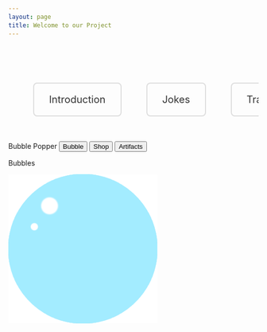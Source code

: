 ```yaml
---
layout: page
title: Welcome to our Project
---
```


<style>
/* Center the title */
h1 {
  text-align: center;
  margin-top: 20px;
}

/* Center the table and add spacing between the links */
.navigation-container {
  text-align: center;
  margin-top: 40px;
}

.navigation-table {
  width: auto;
  margin: 0 auto;
  border-collapse: separate;
  border-spacing: 50px; /* Adds space between the columns */
}

.navigation-table td {
  padding: 10px;
  border: 2px solid #ddd; /* Keeps the border around the links */
  border-radius: 8px;
  transition: background-color 0.3s ease;
}

/* Add styling for the links */
.nav-link {
  font-size: 20px;
  color: #333;
  text-decoration: none;
  padding: 10px 20px;
  display: block;
  transition: color 0.3s ease, background-color 0.3s ease;
}

/* Hover effect for the links */
.nav-link:hover {
  color: #007bff;
  background-color: #f0f0f0;
}
</style>

<div class="navigation-container">
  <table class="navigation-table">
    <tr>
      <td><a class="nav-link" href="{{ site.baseurl }}/intro">Introduction</a></td>
      <td><a class="nav-link" href="{{ site.baseurl }}/jokes">Jokes</a></td>
      <td><a class="nav-link" href="{{ site.baseurl }}/tracking">Tracking</a></td>
    </tr>
  </table>
</div>











<html>
<link rel="stylesheet" href="bubble-game-style.css">
<nav class = "tabList">
<head>Bubble Popper</head>
<button onclick = "showTab1()">Bubble</button>
<button onclick = "showTab2()">Shop</button>
<button onclick = "showTab3()">Artifacts</button>
<p id = "bubbleDisplay">Bubbles</p>
</nav>
<body id = "body">
<div class = "tab1" id = "tab1">
<img src = "images/bubble.png" id = "Bubble" class = "BubbleImage" draggable="false">
</div>
<div class = "tab2" id = "tab2" style = "display:none">
<div class = "upgrade1">
    <button id = "upgrade1" onclick = "upgrade1()">Increased Bubble Production</button>
    <p class = "costDisplay" id = "bubbleCost">100 Bubbles</p>
    <br>
    <button id = "upgrade2" onclick = "upgrade2()">Bubble Blower</button>
    <p class = "costDisplay" id = "bubbleCost2">1000 Bubbles</p>
</div>
</div>
<div class="tab3" id="tab3" style="display:none">
    <button id = "artifact1" onclick = "artifact1()" title = "All Bubbles have 2x value">Golden Bubbles</button>
    <p class = "costDisplay" id = "bubbleCost">100,000 Bubbles</p>
    
</div>
</div>
</body>
</html>
<script>

// Data Saving

function saveGameData() {
    const gameData = {
        bubbleCount: bubbleCount,
        bubbleIncrement: bubbleIncrement,
        cost_1: cost_1,
        count_1: count_1,
        autoBubbleAmount: autoBubbleAmount,
        cost_2: cost_2,
        count_2: count_2,
        owned_artifact1: owned_artifact1,
    }
    localStorage.setItem('bubbleGameData', JSON.stringify(gameData))
}

// Load game data from localStorage
function loadGameData() {
    const savedData = localStorage.getItem('bubbleGameData')
    if (savedData) {
        const gameData = JSON.parse(savedData)
        bubbleCount = gameData.bubbleCount
        bubbleIncrement = gameData.bubbleIncrement
        cost_1 = gameData.cost_1
        count_1 = gameData.count_1
        autoBubbleAmount = gameData.autoBubbleAmount,
        cost_2 = gameData.cost_2,
        count_2 = gameData.count_2
        owned_artifact1 = gameData.owned_artifact1
        updateUpgrade1()
        updateUpgrade2()
        updateBubbleCount()
        if (owned_artifact1) {
            document.getElementById("artifact1").innerHTML = "Golden Bubbles 1x"
        }
    }
}

// Save data before the page is closed or reloaded
window.addEventListener("beforeunload", (event) => {
    saveGameData()
})

window.addEventListener("load", (event) => {
    loadGameData()
    updateBubbleCount()
})
// Bubble Tab
bubbleCount = 10000
bubbleIncrement = 1
bubbleList = []
Bubble.addEventListener("click", (event) => {
    var i = Math.floor(Math.random()*5) + 1
    pop = new Audio('sound/pop'+ i + ".mp3")
    pop.play()
    showParticle()
    clickBubbles()
    updateBubbleCount()
})  

function showParticle() {
    var img = document.createElement("img");
    img.src = "images/bubble.png";
    img.style.width = "20px";
    img.style.height = "20px";

    img.style.position = "absolute";
    img.randHeight = Math.floor(Math.random()*window.innerHeight+100)
    img.style.top = img.randHeight + "px"
    img.style.left = Math.floor(Math.random()*window.innerWidth-100) + "px"

    document.body.appendChild(img)

    bubbleList.push(img)
}

function bubbleRise() {
    for (let i = bubbleList.length - 1; i >= 0; i--) {
        element = bubbleList[i];
        if (element.randHeight > 0) {
            element.randHeight -= 12;
            element.style.top = element.randHeight + "px";
        } else {
            element.remove();
            bubbleList.splice(i, 1);
        }
    }
}

setInterval(bubbleRise, 16)

function clickBubbles() {
    if (owned_artifact1) {
        bubbleCount = bubbleCount + 2*bubbleIncrement
    }
    
    else {
        bubbleCount = bubbleCount + bubbleIncrement
    }
}
function updateBubbleCount() {
    document.getElementById("bubbleDisplay").innerHTML = comma(bubbleCount) + " Bubbles"
}

function comma(i) {
    return Number(i).toLocaleString()
}

// Tab Functions

function showTab1() {
    document.getElementById("bubbleDisplay").style.top = "20%"
    document.getElementById("bubbleDisplay").style.left = "50%"
    document.getElementById("tab3").style.display = "none"
    document.getElementById("tab2").style.display = "none"
    document.getElementById("tab1").style.display = "block"
}

function showTab2() {
    document.getElementById("bubbleDisplay").style.top = "6%"
    document.getElementById("bubbleDisplay").style.left = "6%"
    document.getElementById("tab3").style.display = "none"
    document.getElementById("tab2").style.display = "block"
    document.getElementById("tab1").style.display = "none"
}

function showTab3() {
    document.getElementById("bubbleDisplay").style.top = "6%"
    document.getElementById("bubbleDisplay").style.left = "6%"
    document.getElementById("tab3").style.display = "block"
    document.getElementById("tab2").style.display = "none"
    document.getElementById("tab1").style.display = "none"
}

autoBubbleAmount = 0
function autoBubbles() {
    if (owned_artifact1) {
        bubbleCount += 2*autoBubbleAmount
    }
    else {
        bubbleCount += autoBubbleAmount
    }
    updateBubbleCount()
}

setInterval(autoBubbles, 1000)


// Shop Tab

base_1 = 100
cost_1 = 100
count_1 = 0
function updateUpgrade1() {
        document.getElementById("upgrade1").innerHTML = "Increased Bubble Production +" + comma((count_1+1))     
        document.getElementById("bubbleCost").innerHTML = comma(cost_1) + " Bubbles"
}

function upgrade1() {
    if (bubbleCount > cost_1) {
        count_1++
        console.log(count_1)
        bubbleIncrement++
        bubbleCount -= cost_1
        cost_1 = Math.floor(base_1*(1+count_1)**1.1)
        updateUpgrade1()
        updateBubbleCount()
        showParticle()
    }
}

base_2 = 1000
cost_2 = 1000
count_2 = 0

function updateUpgrade2() {
        document.getElementById("upgrade2").innerHTML = "Bubble Blower +" + comma(count_2)
        document.getElementById("bubbleCost2").innerHTML = comma(cost_2) + " Bubbles"
}
function upgrade2() {
    if (bubbleCount > cost_2) {
        count_2++
        autoBubbleAmount++
        bubbleCount -= cost_2
        cost_2 = Math.floor(base_2*(1+count_2)**1.2)
        updateUpgrade2()
        updateBubbleCount()
        showParticle()
    }
}

// Artifact Tab

art_cost_1 = 100000
owned_artifact1 = false
function artifact1() {
    if (!owned_artifact1 && bubbleCount > art_cost_1) {
        owned_artifact1 = true
        bubbleCount-=art_cost_1
        document.getElementById("artifact1").innerHTML = "Golden Bubbles 1x"
    }

    else {
        window.alert("You already own this!")
    }
}

</script>